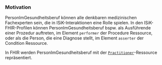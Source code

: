 ### Motivation

PersonImGesundheitsberuf können alle denkbaren medizinischen Fachexperten sein, die in ISiK-Interaktionen eine Rolle spielen. In den ISiK-FHIR-Profilen können PersonImGesundheitsberuf bspw. als Ausführende einer Prozedur auftreten, im Element `performer` der Procedure Ressource, oder als die Person, die eine Diagnose stellt, im Element `asserter` der Condition Ressource.

In FHIR werden PersonImGesundheitsberuf mit der [`Practitioner`](http://hl7.org/fhir/R4/practitioner.html)-Ressource repräsentiert.
